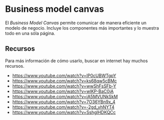 # Business model canvas

El _Business Model Canvas_ permite comunicar de manera eficiente un modelo
de negocio. Incluye los componentes más importantes y lo muestra todo en
una sóla página.

## Recursos

Para más información de cómo usarlo, buscar en internet hay muchos
recursos.

- https://www.youtube.com/watch?v=IP0cUBWTgpY
- https://www.youtube.com/watch?v=ks68qw5cBMc
- https://www.youtube.com/watch?v=wwShFsSFb-Y
- https://www.youtube.com/watch?v=wlKP-BaC0jA
- https://www.youtube.com/watch?v=iA5MVUNkSkM
- https://www.youtube.com/watch?v=7O36YBn9x_4
- https://www.youtube.com/watch?v=-2gd_vhNYT4
- https://www.youtube.com/watch?v=SshglHDKQCc
